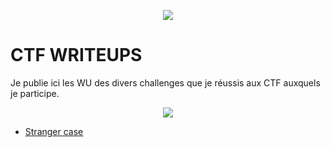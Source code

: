 <p align="center">
<a href="https://user-images.githubusercontent.com/95431446/168650934-78936f44-78ea-4c2f-96ab-38df900e943a.png">
<img src="https://user-images.githubusercontent.com/95431446/168650934-78936f44-78ea-4c2f-96ab-38df900e943a.png"/>
</a>
</p>

# CTF WRITEUPS

Je publie ici les WU des divers challenges que je réussis aux CTF auxquels je participe. 

<p align="center">
<a href="https://user-images.githubusercontent.com/95431446/168652393-d92e4b36-b1e1-45f6-8bd7-e122d02c1358.png">
<img src="https://user-images.githubusercontent.com/95431446/168652393-d92e4b36-b1e1-45f6-8bd7-e122d02c1358.png"/>
</a>
</p>

- <ins> [Stranger case](https://github.com/MGNXYZ/WU/tree/main/Stranger%20case) <ins>
